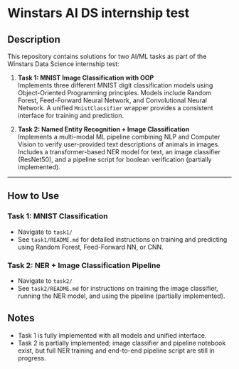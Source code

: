 # Winstars AI DS internship test

## Description

This repository contains solutions for two AI/ML tasks as part of the Winstars Data Science internship test:

1. **Task 1: MNIST Image Classification with OOP**  
   Implements three different MNIST digit classification models using Object-Oriented Programming principles. Models include Random Forest, Feed-Forward Neural Network, and Convolutional Neural Network. A unified `MnistClassifier` wrapper provides a consistent interface for training and prediction.


2. **Task 2: Named Entity Recognition + Image Classification**  
   Implements a multi-modal ML pipeline combining NLP and Computer Vision to verify user-provided text descriptions of animals in images. Includes a transformer-based NER model for text, an image classifier (ResNet50), and a pipeline script for boolean verification (partially implemented).

---
## How to Use

### Task 1: MNIST Classification
- Navigate to `task1/`
- See `task1/README.md` for detailed instructions on training and predicting using Random Forest, Feed-Forward NN, or CNN.

### Task 2: NER + Image Classification Pipeline
- Navigate to `task2/`
- See `task2/README.md` for instructions on training the image classifier, running the NER model, and using the pipeline (partially implemented).

## Notes
- Task 1 is fully implemented with all models and unified interface.  
- Task 2 is partially implemented; image classifier and pipeline notebook exist, but full NER training and end-to-end pipeline script are still in progress.

